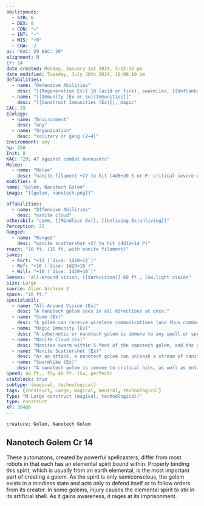 ```yaml
---
abilitymods:
  - STR: 6
  - DEX: 8
  - CON: "—"
  - INT: "—"
  - WIS: "+0"
  - CHA: -2 
ac: "EAC: 29 KAC: 29"
alignment: N
cr: 14
date created: Monday, January 1st 2024, 3:13:12 pm
date modified: Tuesday, July 30th 2024, 10:08:10 pm
defabilities:
  - name: "Defensive Abilities"
    desc: "[[Regeneration Ex]] 10 (acid or fire), swarmlike, [[Unflankable (Ex)]]"
  - name: "[[Immunity (Ex or Su)|Immunities]]"
    desc: "[[Construct Immunities (Ex)]], magic"
EAC: 29
Ecology:
  - name: "Environment"
    desc: "any"
  - name: "Organization"
    desc: "solitary or gang (2–4)"
Environment: any
hp: 250
Init: 8
KAC: "29; 47 against combat maneuvers" 
Melee:
  - name: "Melee"
    desc: "nanite filament +27 to hit (4d6+20 S or P; critical severe wound [DC 20])"
modifier: 8
name: "Golem, Nanotech Golem"
image: "[[golem, nanotech.png]]"

offabilities:
  - name: "Offensive Abilities"
    desc: "nanite cloud"
otherabil: "comm, [[Mindless Ex]], [[Unliving Ex|unliving]]"
Perception: 25
Ranged:
  - name: "Ranged"
    desc: "nanite scattershot +27 to hit (4d12+14 P)"
reach: "10 ft. (15 ft. with nanite filament)"
saves:
  - Fort: "+12 (`dice: 1d20+12`)"
  - Ref: "+16 (`dice: 1d20+16`)"
  - Will: "+10 (`dice: 1d20+10`)" 
Senses: "all-around vision, [[darkvision]] 60 ft., low.light vision"
size: Large
source: Alien Archive 2 
space: "10 ft."
specialabil:
  - name: "All-Around Vision (Ex)"
    desc: "A nanotech golem sees in all directions at once."
  - name: "Comm (Ex)"
    desc: "A golem can receive wireless communications (and thus commands from its creator) at planetary range."
  - name: "Magic Immunity (Ex)"
    desc: "A cybernetic or nanotech golem is immune to any spell or spell-like ability that allows spell resistance, unless the spell specifically lists constructs in its Targets entry. In addition, certain spells and effects function differently against the golem as follows.<ul><li>The golem can be affected by discharge or greater discharge but has a unique reaction to the spells. If the golem fails a saving throw against either spell, it becomes confused for 1d4 rounds instead of suffering the spell’s normal effect. The golem can attempt a Fortitude save at the end of each of its turns, ending the condition on a success.</li><li>Magical effects that deal cold damage [[Slow]](as the slow spell) the golem for 3 rounds (no save). If the golem has a haste circuit and it is active, this effect counters the haste circuit but has no other effect.</li><li>The golem automatically fails saving throws against weapons and magical effects that deal electricity damage. However, such an effect merely breaks any slow effect on the golem and heals it for 1 Hit Point per 3 damage the effect would have dealt. Any damage that exceeds the golem’s maximum Hit Points is stored as charges for its weapons, at a rate of 1 charge per Hit Point the golem would have gained. Any additional damage is ignored.</li></ul>"
  - name: "Nanite Cloud (Ex)"
    desc: "Nanites swarm within 5 feet of the nanotech golem, and the golem can enter an opponent’s space, provoking an attack of opportunity from that foe. At the end of each of the golem’s turns, each creature within 5 feet of the golem or sharing its space takes 8d6 piercing damage and is nauseated for 1 round. A successful DC 20 fortitude saving throw halves the damage and negates the condition."
  - name: "Nanite Scattershot (Ex)"
    desc: "As an attack, a nanotech golem can unleash a stream of nanite particles at a single target as a kinetic attack with a range increment of 90 feet."
  - name: "Swarmlike (Ex)"
    desc: "A nanotech golem is immune to critical hits, as well as entangled, flat-footed, off-kilter, off-target, pinned, prone, and staggered effects. It takes only half damage from any attack or effect that targets only one creature. Automatic fire must hit the golem as if it were three targets to deal full damage to it. In addition, the golem can move through openings 1 inch wide without squeezing, and it can squeeze to move through microscopic openings."
Speed: 40 ft., fly 40 ft. (Su, perfect) 
statblock: true
subtype: (magical, technological)
tags: [construct, Large, magical, Neutral, technological]
Type: "N Large construct (magical, technological)"
type: construct
XP: 38400 
---
```


```statblock
creature: Golem, Nanotech Golem
```

## Nanotech Golem Cr 14

These automatons, created by powerful spellcasters, differ from most robots in that each has an elemental spirit bound within. Properly binding this spirit, which is usually from an earth elemental, is the most important part of creating a golem. As the spirit is only semiconscious, the golem exists in a mindless state and acts only to defend itself or to follow orders from its creator. In some golems, injury causes the elemental spirit to stir in its artificial shell. As it gains awareness, it rages at its imprisonment.
